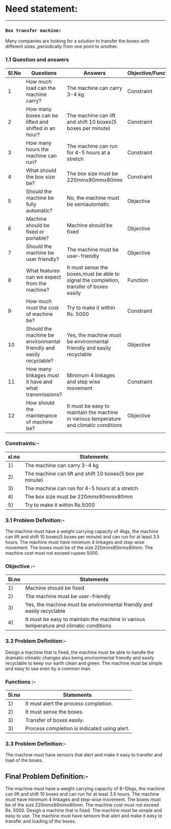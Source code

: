 # **Need statement:**

***

### **`Box transfer machine:`**
Many companies are looking for a solution to transfer the boxes with different sizes ,periodically from one point to another.

### 1.1 Question and answers
|Sl.No|Questions|Answers|Objective/Function/Constraint|
|-----|---------|-------|-----------------------------|
|1|How much load can the machine carry?|The machine can carry 3-4 kg|Constraint|
|2|How many boxes can be lifted and shifted in an hour?|The machine can lift and shift 10 boxes(5 boxes per minute)|Constraint|
|3|How many hours the machine can run?|The machine can run for 4-5 hours at a stretch|Constraint|
|4|What should the box size be?|The box size must be 220mmx80mmx80mm|Constraint|
|5|Should the machine be fully automatic?|No, the machine must be semiautomatic|Objective|
|6| Machine should be fixed or portable?|Machine should be fixed|Objective|
|7|Should the machine be user friendly?|The machine must be user-friendly|Objective|
|8|What features can we expect from the machine?|It must sense the boxes,must be able to signal the completion, transfer of boxes easily|Function|
|9|How much must the cost of machine be?|Try to make it within Rs. 5000|Constraint|
|10|Should the machine be environmental friendly and easily recyclable?|Yes, the machine must be environmental friendly and easily recyclable|Objective|
|11| How many linkages must it have and what transmissions?|Minimum 4 linkages and step wise movement|Constraint|
|12|How should the maintenance of machine be?|It must be easy to maintain the machine in various temperature and climatic conditions|Objective|

### Constraints:-
|sl.no|Statements|
|-----|----------|
|1)|The machine can carry 3-4 kg|
|2)|The machine can lift and shift 10 boxes(5 box per minute)|
|3)|The machine can run for 4-5 hours at a stretch|
|4)|The box size must be 220mmx80mmx80mm|
|5)|Try to make it within Rs.5000|

### 3.1 Problem Definition:-
The machine must have a weight carrying capacity of 4kgs, the machine can lift and shift 10 boxes(5 boxes per minute) and can run for at least 3.5 hours. The machine must have minimum 4 linkages and step-wise movement. The boxes must be of the size 220mmx80mmx80mm. The machine cost must not exceed rupees 5000.

### Objective :-
|Sl.no|Statements|
|-----|----------|
|1)|Machine should be fixed|
|2)|The machine must be user-friendly|
|3)|Yes, the machine must be environmental friendly and easily recyclable|
|4)|It must be easy to maintain the machine in various temperature and climatic conditions|

### 3.2 Problem Definition:-
Design a machine that is fixed, the machine must be able to handle the dramatic climatic changes also being environmental friendly and easily recyclable to keep our earth clean and green. The machine must be simple and easy to use even by a common man.

### Functions :-
|Sl.no|Statements|
|-----|----------|
|1)|It must alert the process completion.
|2)|It must sense the boxes.
|3)|Transfer of boxes easily.
|3)|Process completion is indicated using alert.                                       

### 3.3 Problem Definition:-
The machine must have sensors that alert and make it easy to transfer and load of the boxes.

## Final Problem Definition:-
The machine must have a weight carrying capacity of 8-10kgs, the machine can lift and shift 10 boxes and can run for at least 3.5 hours. The machine must have minimum 4 linkages and step-wise movement. The boxes must be of the size 220mmx80mmx80mm. The machine cost must not exceed Rs. 5000.
Design a machine that is fixed.  The machine must be simple and easy to use. The machine must have sensors that alert and make it easy to transfer and loading of the boxes.






